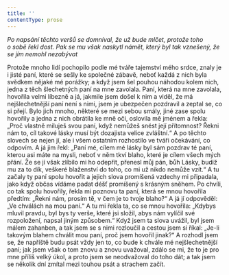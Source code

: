 ```yaml
---
title: ''
contentType: prose
---
```


<section>

_Po napsání těchto veršů se domníval, že už bude mlčet, protože toho o sobě řekl dost. Pak se mu však naskytl námět, který byl tak vznešený, že se jím nemohl nezabývat_

</section>

<section>

Protože mnoho lidí pochopilo podle mé tváře tajemství mého srdce, znaly je i jisté paní, které se sešly ke společné zábavě, neboť každá z nich byla svědkem nějaké mé porážky; a když jsem šel pouhou náhodou kolem nich, jedna z těch šlechetných paní na mne zavolala. Paní, která na mne zavolala, hovořila velmi líbezně a já, jakmile jsem došel k nim a viděl, že má nejšlechetnější paní není s nimi, jsem je ubezpečen pozdravil a zeptal se, co si přejí. Bylo jich mnoho, některé se mezi sebou smály, jiné zase spolu hovořily a jedna z nich obrátila ke mně oči, oslovila mě jménem a řekla: „Proč vlastně miluješ svou paní, když nemůžeš snést její přítomnost? Řekni nám to, cíl takové lásky musí být dozajista velice zvláštní.“ A po těchto slovech se nejen jí, ale i všem ostatním rozhostilo ve tváři očekávání, co odpovím. A já jim řekl: „Paní mé, cílem mé lásky byl sám pozdrav té paní, kterou asi máte na mysli, neboť v něm tkví blaho, které je cílem všech mých přání. Že se jí však zlíbilo mi ho odepřít, přenesl můj pán, bůh Lásky, budiž mu za to dík, veškeré blaženství do toho, co mi už nikdo nemůže vzít.“ A tu začaly ty paní spolu hovořit a jejich slova promíšená vzdechy mi připadala, jako když občas vídáme padat déšť promíšený s krásným sněhem. Po chvíli, co tak spolu hovořily, řekla mi poznovu ta paní, která se mnou hovořila předtím: „Řekni nám, prosím tě, v čem je to tvoje blaho?“ A já jí odpověděl: „Ve chválách na mou paní.“ A tu mi řekla ta, co se mnou hovořila: „Kdybys mluvil pravdu, byl bys ty verše, které jsi složil, abys nám vylíčil své rozpoložení, napsal jiným způsobem.“ Když jsem ta slova uvážil, byl jsem málem zahanben, a tak jsem se s nimi rozloučil a cestou jsem si říkal: „Je-li takovým blahem chválit mou paní, proč jsem hovořil jinak?“ A rozhodl jsem se, že napříště budu psát vždy jen to, co bude k chvále mé nejšlechetnější paní; jak jsem však o tom znovu a znovu uvažoval, zdálo se mi, že to je pro mne příliš velký úkol, a proto jsem se neodvažoval do toho dát; a tak jsem se několik dní zmítal mezi touhou psát a strachem začít.

</section>
